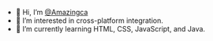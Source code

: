 - 👋 Hi, I’m [@Amazingca](https://twitter.com/thatamazingca)
- 👀 I’m interested in cross-platform integration.
- 🌱 I’m currently learning HTML, CSS, JavaScript, and Java.

<!---
Amazingca/Amazingca is a ✨ special ✨ repository because its `README.md` (this file) appears on your GitHub profile.
You can click the Preview link to take a look at your changes.
--->

